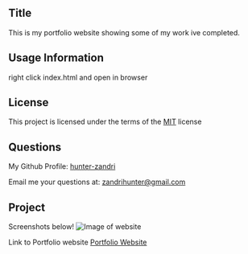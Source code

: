 ## Title

This is my portfolio website showing some of my work ive completed.


## Usage Information
right click index.html and open in browser
## License
This project is licensed under the terms of the [MIT](https://opensource.org/licenses/MIT) license

## Questions
My Github Profile: [hunter-zandri](https://github.com/hunter-zandri)

Email me your questions at: [zandrihunter@gmail.com](mailto:zandrihunter@gmail.com)

## Project

Screenshots below!
![Image of website]()


Link to Portfolio website
[Portfolio Website](https://hunter-zandri.github.io/personal-portfolio-web/)
